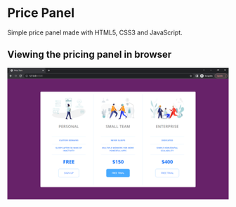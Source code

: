 # Price Panel

Simple price panel made with HTML5, CSS3 and JavaScript.

## Viewing the pricing panel in browser

<img src="example/price-panel-view.png">
